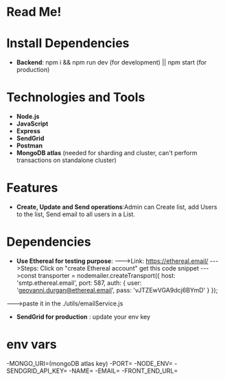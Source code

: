 ﻿# Read Me!

# Install Dependencies
- **Backend**: npm i && npm run dev (for development) || npm start (for production)

# Technologies and Tools
-   **Node.js**
-   **JavaScript**
- **Express**
- **SendGrid**
- **Postman**
- **MongoDB atlas** (needed for sharding and cluster, can't perform transactions on standalone cluster)

# Features
-   **Create, Update and Send operations**:Admin can  Create list, add Users to the list, Send email to all users in a List.

# Dependencies
- **Use Ethereal for testing purpose**:
--->Link: https://ethereal.email/
--->Steps: Click on "create Ethereal account" get this code snippet 
--->const transporter = nodemailer.createTransport({
    host: 'smtp.ethereal.email',
    port: 587,
    auth: {
        user: 'geovanni.durgan@ethereal.email',
        pass: 'vJTZEwVGA9dcj6BYmD'
    }
});

--->paste it in the ./utils/emailService.js

- **SendGrid for production** : update your env key

# env vars
-MONGO_URI=(mongoDB atlas key)
-PORT=
-NODE_ENV=
-SENDGRID_API_KEY=
-NAME=
-EMAIL=
-FRONT_END_URL=





